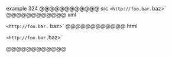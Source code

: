 example 324
@@@@@@@@@@@@ src
`<http://foo.bar.`baz>`
@@@@@@@@@@@@ xml
<?xml version="1.0" encoding="UTF-8"?>
<!DOCTYPE document SYSTEM "CommonMark.dtd">
<document xmlns="http://commonmark.org/xml/1.0">
  <paragraph>
    <code>&lt;http://foo.bar.</code>
    <text>baz&gt;`</text>
  </paragraph>
</document>
@@@@@@@@@@@@ html
<p><code>&lt;http://foo.bar.</code>baz&gt;`</p>
@@@@@@@@@@@@
